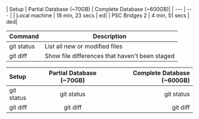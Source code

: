 | Setup | Partial Database (~70GB) | Complete Database (~600GB)|
| --- | --- |
| Local machine | 18 min, 23 secs | ed|
| PSC Bridges 2 | 4 min, 51 secs | ded|

  
| Command | Description |
| --- | --- |
| git status | List all new or modified files |
| git diff | Show file differences that haven't been staged |


| Setup | Partial Database (~70GB) | Complete Database (~600GB) |
| :---         |     :---:      |          ---: |
| git status   | git status     | git status    |
| git diff     | git diff       | git diff      |
